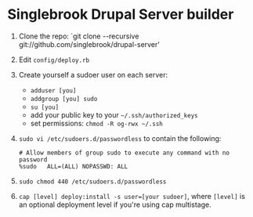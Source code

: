 # Singlebrook Drupal Server builder

1. Clone the repo: `git clone --recursive git://github.com/singlebrook/drupal-server'
2. Edit `config/deploy.rb`
3. Create yourself a sudoer user on each server:
    * `adduser [you]`
    * `addgroup [you] sudo`
    * `su [you]`
    * add your public key to your `~/.ssh/authorized_keys`
    * set permissions: `chmod -R og-rwx ~/.ssh`
4. `sudo vi /etc/sudoers.d/passwordless` to contain the following:

    ```
    # Allow members of group sudo to execute any command with no password
    %sudo   ALL=(ALL) NOPASSWD: ALL
    ```

5. `sudo chmod 440 /etc/sudoers.d/passwordless`
6. `cap [level] deploy:install -s user=[your sudoer]`, where `[level]` is an optional deployment level if you're using cap multistage.